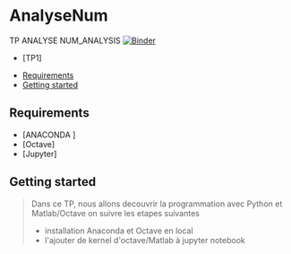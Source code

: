 # AnalyseNum
TP ANALYSE
 NUM_ANALYSIS
[![Binder](https://mybinder.org/badge_logo.svg)](https://mybinder.org/v2/gh/OumaymaMahfoudhi/AnalyseNum/HEAD)
 - [TP1]
<!-- START doctoc generated TOC please keep comment here to allow auto update -->
<!-- DON'T EDIT THIS SECTION, INSTEAD RE-RUN doctoc TO UPDATE -->


- [Requirements](#requirements)
- [Getting started](#getting-started)




<!-- END doctoc generated TOC please keep comment here to allow auto update -->

## Requirements

* [ANACONDA ]
* [Octave]
* [Jupyter]

## Getting started 
> Dans ce TP, nous allons decouvrir la programmation avec Python et Matlab/Octave on suivre les etapes suivantes 
> + installation Anaconda et Octave en local
> + l'ajouter de kernel d'octave/Matlab à jupyter notebook









